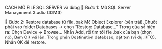 CÁCH MỞ FILE SQL SERVER và dùbg 
🔹 Bước 1: Mở SQL Server Management Studio (SSMS)

🔹 Bước 2: Restore database từ file .bak
      Mở Object Explorer (bên trái).
      Chuột phải vào folder Databases → chọn “Restore Database…”
      Trong cửa sổ hiện ra:
      Chọn Device → Browse...
    Nhấn Add, rồi tìm tới file .bak của bạn (chọn nó).
    Bấm OK vài lần.
    Trong phần Destination database, đặt tên (ví dụ: KFC).
    Nhấn OK để restore. 
